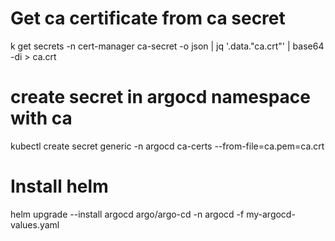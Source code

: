 # Get ca certificate from ca secret 
k get secrets -n cert-manager ca-secret -o json | jq '.data."ca.crt"' | base64 -di > ca.crt

# create secret in argocd namespace with ca
kubectl create secret generic -n argocd ca-certs --from-file=ca.pem=ca.crt

# Install helm
helm upgrade --install argocd argo/argo-cd -n argocd  -f my-argocd-values.yaml